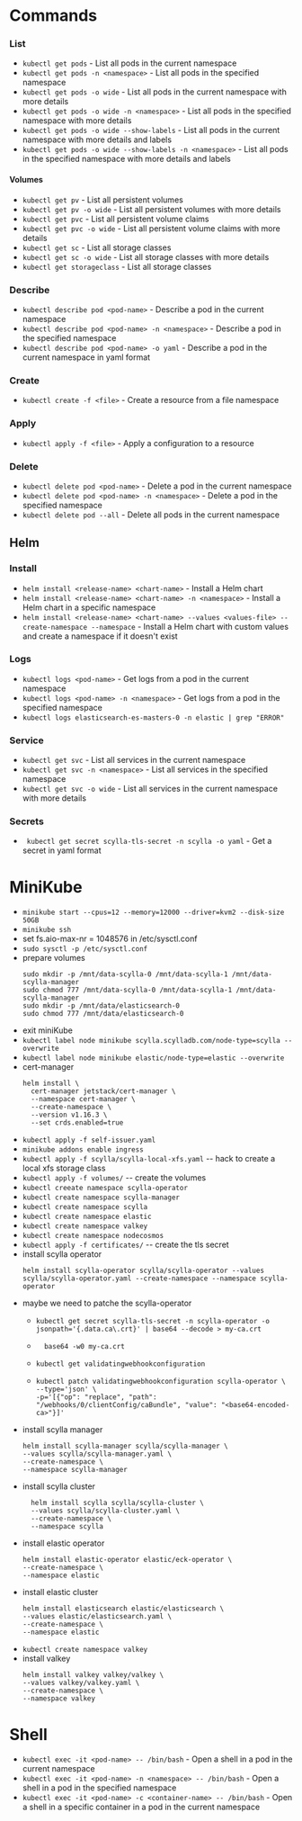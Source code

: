 # Commands

### List

- `kubectl get pods` - List all pods in the current namespace
- `kubectl get pods -n <namespace>` - List all pods in the specified namespace
- `kubectl get pods -o wide` - List all pods in the current namespace with more details
- `kubectl get pods -o wide -n <namespace>` - List all pods in the specified namespace with more
  details
- `kubectl get pods -o wide --show-labels` - List all pods in the current namespace with more
  details and labels
- `kubectl get pods -o wide --show-labels -n <namespace>` - List all pods in the specified namespace
  with more details and labels

#### Volumes

- `kubectl get pv` - List all persistent volumes
- `kubectl get pv -o wide` - List all persistent volumes with more details
- `kubectl get pvc` - List all persistent volume claims
- `kubectl get pvc -o wide` - List all persistent volume claims with more details
- `kubectl get sc` - List all storage classes
- `kubectl get sc -o wide` - List all storage classes with more details
- `kubectl get storageclass` - List all storage classes

### Describe

- `kubectl describe pod <pod-name>` - Describe a pod in the current namespace
- `kubectl describe pod <pod-name> -n <namespace>` - Describe a pod in the specified namespace
- `kubectl describe pod <pod-name> -o yaml` - Describe a pod in the current namespace in yaml format

### Create

- `kubectl create -f <file>` - Create a resource from a file
  namespace

### Apply

- `kubectl apply -f <file>` - Apply a configuration to a resource

### Delete

- `kubectl delete pod <pod-name>` - Delete a pod in the current namespace
- `kubectl delete pod <pod-name> -n <namespace>` - Delete a pod in the specified namespace
- `kubectl delete pod --all` - Delete all pods in the current namespace

## Helm

### Install

- `helm install <release-name> <chart-name>` - Install a Helm chart
- `helm install <release-name> <chart-name> -n <namespace>` - Install a Helm chart in a specific
  namespace
- `helm install <release-name> <chart-name> --values <values-file> --create-namespace --namespace` -
  Install a Helm chart with custom values and create a namespace if it doesn't exist

### Logs

- `kubectl logs <pod-name>` - Get logs from a pod in the current namespace
- `kubectl logs <pod-name> -n <namespace>` - Get logs from a pod in the specified namespace
- `kubectl logs elasticsearch-es-masters-0 -n elastic | grep "ERROR"`

### Service

- `kubectl get svc` - List all services in the current namespace
- `kubectl get svc -n <namespace>` - List all services in the specified namespace
- `kubectl get svc -o wide` - List all services in the current namespace with more details

### Secrets

- ` kubectl get secret scylla-tls-secret -n scylla -o yaml` - Get a secret in yaml format

# MiniKube

- `minikube start --cpus=12 --memory=12000 --driver=kvm2 --disk-size 50GB`
- `minikube ssh`
- set fs.aio-max-nr = 1048576 in /etc/sysctl.conf
- `sudo sysctl -p /etc/sysctl.conf`
- prepare volumes
  ```ssh
  sudo mkdir -p /mnt/data-scylla-0 /mnt/data-scylla-1 /mnt/data-scylla-manager
  sudo chmod 777 /mnt/data-scylla-0 /mnt/data-scylla-1 /mnt/data-scylla-manager
  sudo mkdir -p /mnt/data/elasticsearch-0
  sudo chmod 777 /mnt/data/elasticsearch-0 
  ```
- exit miniKube
- `kubectl label node minikube scylla.scylladb.com/node-type=scylla --overwrite`
- `kubectl label node minikube elastic/node-type=elastic --overwrite`
- cert-manager
  ```shell
  helm install \
    cert-manager jetstack/cert-manager \
    --namespace cert-manager \
    --create-namespace \
    --version v1.16.3 \
    --set crds.enabled=true
  ```
- `kubectl apply -f self-issuer.yaml`
- `minikube addons enable ingress`
- `kubectl apply -f scylla/scylla-local-xfs.yaml` -- hack to create a local xfs storage class
- `kubectl apply -f volumes/` -- create the volumes
- `kubectl creeate namespace scylla-operator`
- `kubectl create namespace scylla-manager`
- `kubectl create namespace scylla`
- `kubectl create namespace elastic`
- `kubectl create namespace valkey`
- `kubectl create namespace nodecosmos`
- `kubectl apply -f certificates/` -- create the tls secret
- install scylla operator
  ```shell
  helm install scylla-operator scylla/scylla-operator --values scylla/scylla-operator.yaml --create-namespace --namespace scylla-operator
  ```
- maybe we need to patche the scylla-operator
    - ```shell
      kubectl get secret scylla-tls-secret -n scylla-operator -o jsonpath='{.data.ca\.crt}' | base64 --decode > my-ca.crt
      ```
    - ```shell
        base64 -w0 my-ca.crt
      ```
    - `kubectl get validatingwebhookconfiguration`
    - ```shell
      kubectl patch validatingwebhookconfiguration scylla-operator \
      --type='json' \
      -p='[{"op": "replace", "path": "/webhooks/0/clientConfig/caBundle", "value": "<base64-encoded-ca>"}]'
      ```
- install scylla manager
  ```shell
  helm install scylla-manager scylla/scylla-manager \
  --values scylla/scylla-manager.yaml \
  --create-namespace \
  --namespace scylla-manager
  ```
- install scylla cluster
  ```shell
    helm install scylla scylla/scylla-cluster \
    --values scylla/scylla-cluster.yaml \
    --create-namespace \
    --namespace scylla
    ```
- install elastic operator
  ```shell
  helm install elastic-operator elastic/eck-operator \
  --create-namespace \
  --namespace elastic
  ```
- install elastic cluster
  ```shell
  helm install elasticsearch elastic/elasticsearch \
  --values elastic/elasticsearch.yaml \
  --create-namespace \
  --namespace elastic
  ```
- `kubectl create namespace valkey`
- install valkey
  ```shell
  helm install valkey valkey/valkey \
  --values valkey/valkey.yaml \
  --create-namespace \
  --namespace valkey
  ```

# Shell

- `kubectl exec -it <pod-name> -- /bin/bash` - Open a shell in a pod in the current namespace
- `kubectl exec -it <pod-name> -n <namespace> -- /bin/bash` - Open a shell in a pod in the specified
  namespace
- `kubectl exec -it <pod-name> -c <container-name> -- /bin/bash` - Open a shell in a specific
  container in a pod in the current namespace